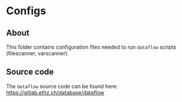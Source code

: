 # Configs

## About
This folder contains configuration files needed to run `dataflow` scripts (filescanner, varscanner).

## Source code
The `dataflow` source code can be found here:
https://gitlab.ethz.ch/database/dataflow
